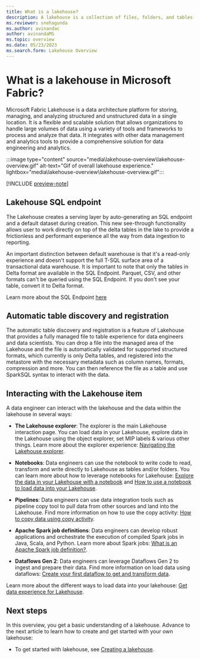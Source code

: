 ```yaml
---
title: What is a lakehouse?
description: A lakehouse is a collection of files, folders, and tables that represent a database over a data lake used by  Apache Spark and SQL for big data processing.
ms.reviewer: snehagunda
ms.author: avinandac
author: avinandaMS
ms.topic: overview
ms.date: 05/23/2023
ms.search.form: Lakehouse Overview
---
```


# What is a lakehouse in Microsoft Fabric?

Microsoft Fabric Lakehouse is a data architecture platform for storing, managing, and analyzing structured and unstructured data in a single location. It is a flexible and scalable solution that allows organizations to handle large volumes of data using a variety of tools and frameworks to process and analyze that data. It integrates with other data management and analytics tools to provide a comprehensive solution for data engineering and analytics.

:::image type="content" source="media\lakehouse-overview\lakehouse-overview.gif" alt-text="Gif of overall lakehouse experience." lightbox="media\lakehouse-overview\lakehouse-overview.gif":::

[!INCLUDE [preview-note](../includes/preview-note.md)]

## Lakehouse SQL endpoint

The Lakehouse creates a serving layer by auto-generating an SQL endpoint and a default dataset during creation. This new see-through functionality allows user to work directly on top of the delta tables in the lake to provide a frictionless and performant experience all the way from data ingestion to reporting.

An important distinction between default warehouse is that it's a read-only experience and doesn't support the full T-SQL surface area of a transactional data warehouse.
It is important to note that only the tables in Delta format are available in the SQL Endpoint. Parquet, CSV, and other formats can't be queried using the SQL Endpoint. If you don't see your table, convert it to Delta format.

Learn more about the SQL Endpoint [here](#lakehouse-sql-endpoint)

## Automatic table discovery and registration

The automatic table discovery and registration is a feature of Lakehouse that provides a fully managed file to table experience for data engineers and data scientists. You can drop a file into the managed area of the Lakehouse and the file is automatically validated for supported structured formats, which currently is only Delta tables, and registered into the metastore with the necessary metadata such as column names, formats, compression and more. You can then reference the file as a table and use SparkSQL syntax to interact with the data.

## Interacting with the Lakehouse item

A data engineer can interact with the lakehouse and the data within the lakehouse in several ways:

- **The Lakehouse explorer**: The explorer is the main Lakehouse interaction page. You can load data in your Lakehouse, explore data in the Lakehouse using the object explorer, set MIP labels & various other things. Learn more about the explorer experience: [Navigating the Lakehouse explorer](navigate-lakehouse-explorer.md).

- **Notebooks**: Data engineers can use the notebook to write code to read, transform and write directly to Lakehouse as tables and/or folders. You can learn more about how to leverage notebooks for Lakehouse:  [Explore the data in your Lakehouse with a notebook](lakehouse-notebook-explore.md) and [How to use a notebook to load data into your Lakehouse](lakehouse-notebook-load-data.md).

- **Pipelines**: Data engineers can use data integration tools such as pipeline copy tool to pull data from other sources and land into the Lakehouse. Find more information on how to use the copy activity: [How to copy data using copy activity](../data-factory/copy-data-activity.md).

- **Apache Spark job definitions**: Data engineers can develop robust applications and orchestrate the execution of compiled Spark jobs in Java, Scala, and Python. Learn more about Spark jobs: [What is an Apache Spark job definition?](spark-job-definition.md).

- **Dataflows Gen 2**: Data engineers can leverage Dataflows Gen 2 to ingest and prepare their data. Find more information on load data using dataflows: [Create your first dataflow to get and transform data](../data-factory/create-first-dataflow-gen2.md).

Learn more about the different ways to load data into your lakehouse: [Get data experience for Lakehouse](load-data-lakehouse.md).

## Next steps

In this overview, you get a basic understanding of a lakehouse. Advance to the next article to learn how to create and get started with your own lakehouse:

- To get started with lakehouse, see [Creating a lakehouse](create-lakehouse.md).

